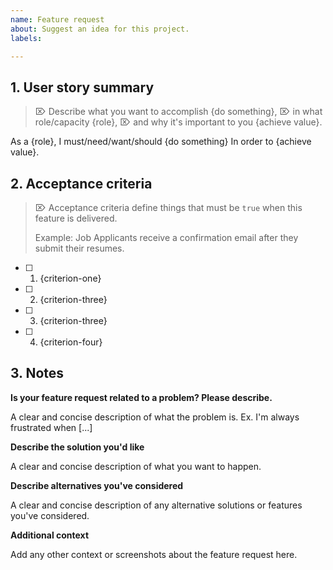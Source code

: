```yaml
---
name: Feature request
about: Suggest an idea for this project.
labels: 

---
```


<!-- 💡 TIP: Select the ↖︎⎾ Preview ⏋ Tab above help read these instructions. -->

## 1. User story summary

> ⌦ Describe what you want to accomplish {do something},
> ⌦ in what role/capacity {role},
> ⌦ and why it's important to you {achieve value}.

As a {role},
I must/need/want/should {do something}
In order to {achieve value}.

## 2. Acceptance criteria

> ⌦ Acceptance criteria define things that must be `true` when this feature is delivered.
>
> Example: Job Applicants receive a confirmation email after they submit their resumes.

- [ ] 1.  {criterion-one}
- [ ] 2.  {criterion-three}
- [ ] 3.  {criterion-three}
- [ ] 4.  {criterion-four}

## 3. Notes

**Is your feature request related to a problem? Please describe.**

A clear and concise description of what the problem is. Ex. I'm always frustrated when [...]

**Describe the solution you'd like**

A clear and concise description of what you want to happen.

**Describe alternatives you've considered**

A clear and concise description of any alternative solutions or features you've considered.

**Additional context**

Add any other context or screenshots about the feature request here.
